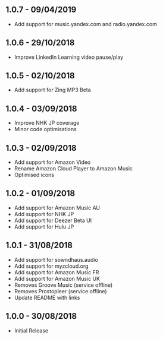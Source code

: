 ## 1.0.7 - 09/04/2019

- Add support for music.yandex.com and radio.yandex.com

## 1.0.6 - 29/10/2018

- Improve LinkedIn Learning video pause/play

## 1.0.5 - 02/10/2018

- Add support for Zing MP3 Beta

## 1.0.4 - 03/09/2018

- Improve NHK JP coverage
- Minor code optimisations

## 1.0.3 - 02/09/2018

- Add support for Amazon Video
- Rename Amazon Cloud Player to Amazon Music
- Optimised icons

## 1.0.2 - 01/09/2018

- Add support for Amazon Music AU
- Add support for NHK JP
- Add support for Deezer Beta UI
- Add support for Hulu JP

## 1.0.1 - 31/08/2018

- Add support for sowndhaus.audio
- Add support for myzcloud.org
- Add support for Amazon Music FR
- Add support for Amazon Music UK
- Removes Groove Music (service offline)
- Removes Prostopleer (service offline)
- Update README with links

## 1.0.0 - 30/08/2018

- Initial Release
